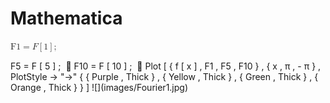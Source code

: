# Mathematica
<math xmlns='http://www.w3.org/1998/Math/MathML'
    mathematica:form='StandardForm'
    xmlns:mathematica='http://www.wolfram.com/XML/'>
 <mrow>
  <mrow>
   <mrow>
    <mi>F1</mi>
    <mo>=</mo>
    <mrow>
     <mi>F</mi>
     <mo>[</mo>
     <mn>1</mn>
     <mo>]</mo>
    </mrow>
   </mrow>
   <mo>;</mo>
  </mrow>
  <mo>&#8290;</mo>
  <mtext>&#62371;</mtext>
    
  <mrow>
   <mrow>
    <mi>F5</mi>
    <mo>=</mo>
    <mrow>
     <mi>F</mi>
     <mo>[</mo>
     <mn>5</mn>
     <mo>]</mo>
    </mrow>
   </mrow>
   <mo>;</mo>
  </mrow>
  <mo>&#8290;</mo>
  <mtext>&#62371;</mtext>
  
  <mrow>
   <mrow>
    <mi>F10</mi>
    <mo>=</mo>
    <mrow>
     <mi>F</mi>
     <mo>[</mo>
     <mn>10</mn>
     <mo>]</mo>
    </mrow>
   </mrow>
   <mo>;</mo>
  </mrow>
  <mo>&#8290;</mo>
  <mtext>&#62371;</mtext>
  
  <mrow>
   <mi>Plot</mi>
   <mo>[</mo>
   <mrow>
    <mrow>
     <mo>{</mo>
     <mrow>
      <mrow>
       <mi>f</mi>
       <mo>[</mo>
       <mi>x</mi>
       <mo>]</mo>
      </mrow>
      <mo>,</mo>
      <mi>F1</mi>
      <mo>,</mo>
      <mi>F5</mi>
      <mo>,</mo>
      <mi>F10</mi>
     </mrow>
     <mo>}</mo>
    </mrow>
    <mo>,</mo>
    <mrow>
     <mo>{</mo>
     <mrow>
      <mi>x</mi>
      <mo>,</mo>
      <mi>&#960;</mi>
      <mo>,</mo>
      <mrow>
       <mo>-</mo>
       <mi>&#960;</mi>
      </mrow>
     </mrow>
     <mo>}</mo>
    </mrow>
    <mo>,</mo>
    <mrow>
     <mi>PlotStyle</mi>
     <semantics>
      <mo>&#8594;</mo>
      <annotation encoding='Mathematica'>&quot;->&quot;</annotation>
     </semantics>
     <mrow>
      <mo>{</mo>
      <mrow>
       <mrow>
        <mo>{</mo>
        <mrow>
         <mi>Purple</mi>
         <mo>,</mo>
         <mtext> </mtext>
         <mi>Thick</mi>
        </mrow>
        <mo>}</mo>
       </mrow>
       <mo>,</mo>
       <mrow>
        <mo>{</mo>
        <mrow>
         <mi>Yellow</mi>
         <mo>,</mo>
         <mi>Thick</mi>
        </mrow>
        <mo>}</mo>
       </mrow>
       <mo>,</mo>
       <mrow>
        <mo>{</mo>
        <mrow>
         <mi>Green</mi>
         <mo>,</mo>
         <mi>Thick</mi>
        </mrow>
        <mo>}</mo>
       </mrow>
       <mo>,</mo>
       <mrow>
        <mo>{</mo>
        <mrow>
         <mi>Orange</mi>
         <mo>,</mo>
         <mi>Thick</mi>
        </mrow>
        <mo>}</mo>
       </mrow>
      </mrow>
      <mo>}</mo>
     </mrow>
    </mrow>
   </mrow>
   <mo>]</mo>
  </mrow>
 </mrow>
</math>
![](images/Fourier1.jpg)
